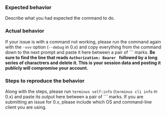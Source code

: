### Expected behavior
Describe what you had expected the command to do.

### Actual behavior
If your issue is with a command not working, please run the command again with the `-vvv` option (`--debug` in 0.x) and copy everything from the command down to the next prompt and paste it here between a pair of \`\`\` marks.
**Be sure to find the line that reads `Authorization: Bearer ` followed by a long series of charactrers and delete it. This is your session data and posting it publicly will compromise your account.**

### Steps to reproduce the behavior
Along with the steps, please run `terminus self:info` (`terminus cli info` in 0.x) and paste its output here between a pair of ``` marks. If you are submitting an issue for 0.x, please include which OS and command-line client you are using.

